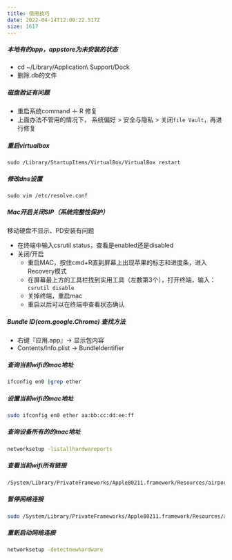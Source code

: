 ```yaml
---
title: 使用技巧
date: 2022-04-14T12:00:22.517Z
size: 1617
---
```

##### 本地有的app，appstore为未安装的状态

- cd ~/Library/Application\ Support/Dock
- 删除.db的文件

##### 磁盘验证有问题

- 重启系统command ＋ R 修复
- 上面办法不管用的情况下， 系统偏好 > 安全与隐私 > 关闭`file Vault`，再进行修复

##### 重启virtualbox

```
sudo /Library/StartupItems/VirtualBox/VirtualBox restart
```

##### 修改dns设置
```
sudo vim /etc/resolve.conf
```

##### Mac开启关闭SIP（系统完整性保护）

移动硬盘不显示、PD安装有问题

- 在终端中输入csrutil status，查看是enabled还是disabled
- 关闭/开启
  - 重启MAC，按住cmd+R直到屏幕上出现苹果的标志和进度条，进入Recovery模式
  - 在屏幕最上方的工具栏找到实用工具（左数第3个），打开终端，输入：`csrutil disable`
  - 关掉终端，重启mac
  - 重启以后可以在终端中查看状态确认

##### Bundle ID(com.google.Chrome) 查找方法
 * 右键『应用.app』-> 显示包内容
 * Contents/Info.plist -> BundleIdentifier

##### 查询当前wifi的mac地址

```sh
ifconfig en0 |grep ether
```

##### 设置当前wifi的mac地址

```sh
sudo ifconfig en0 ether aa:bb:cc:dd:ee:ff
```

##### 查询设备所有的的mac地址

```sh
networksetup -listallhardwareports
```

##### 查看当前wifi所有链接

```sh
/System/Library/PrivateFrameworks/Apple80211.framework/Resources/airport -s
```


##### 暂停网络连接

```sh
sudo /System/Library/PrivateFrameworks/Apple80211.framework/Resources/airport -z
```

##### 重新启动网络连接

```sh
networksetup -detectnewhardware
```
